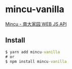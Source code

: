 # mincu-vanilla

[Mincu - 南大家园 WEB JS API](https://github.com/ncuhome/mincu)

## Install

```cmd
$ yarn add mincu-vanilla
# or
$ npm install mincu-vanilla 
```